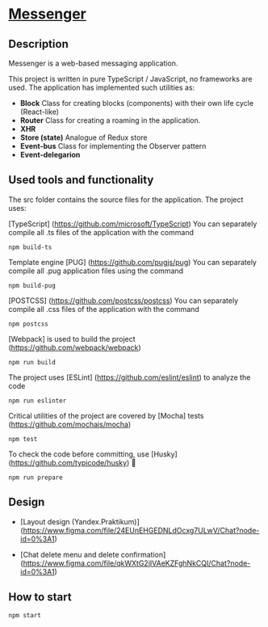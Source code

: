 # [Messenger](https://chat-app-yandex.herokuapp.com/)


## Description

Messenger is a web-based messaging application.

This project is written in pure TypeScript / JavaScript, no frameworks are used.
The application has implemented such utilities as:
- **Block** Class for creating blocks (components) with their own life cycle (React-like)
- **Router** Class for creating a roaming in the application.
- **XHR**
- **Store (state)** Analogue of Redux store
- **Event-bus** Class for implementing the Observer pattern
- **Event-delegarion**


## Used tools and functionality

The src folder contains the source files for the application. The project uses:

[TypeScript] (https://github.com/microsoft/TypeScript) You can separately compile all .ts files of the application with the command

    npm build-ts

Template engine [PUG] (https://github.com/pugjs/pug) You can separately compile all .pug application files using the command

    npm build-pug

[POSTCSS] (https://github.com/postcss/postcss) You can separately compile all .css files of the application with the command

    npm postcss

[Webpack] is used to build the project (https://github.com/webpack/webpack)

    npm run build

The project uses [ESLint] (https://github.com/eslint/eslint) to analyze the code

    npm run eslinter

Critical utilities of the project are covered by [Mocha] tests (https://github.com/mochajs/mocha)

    npm test

To check the code before committing, use [Husky] (https://github.com/typicode/husky) 🐶

    npm run prepare

## Design

- [Layout design (Yandex.Praktikum)] (https://www.figma.com/file/24EUnEHGEDNLdOcxg7ULwV/Chat?node-id=0%3A1)

- [Chat delete menu and delete confirmation] (https://www.figma.com/file/qkWXtG2jIVAeKZFghNkCQI/Chat?node-id=0%3A1)

## How to start

    npm start
